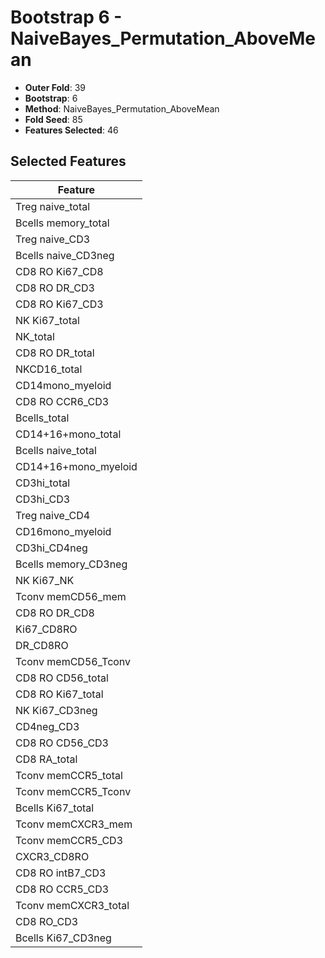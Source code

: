 # Bootstrap 6 - NaiveBayes_Permutation_AboveMean

- **Outer Fold**: 39
- **Bootstrap**: 6
- **Method**: NaiveBayes_Permutation_AboveMean
- **Fold Seed**: 85
- **Features Selected**: 46

## Selected Features

| Feature |
|---------|
| Treg naive_total |
| Bcells memory_total |
| Treg naive_CD3 |
| Bcells naive_CD3neg |
| CD8 RO Ki67_CD8 |
| CD8 RO DR_CD3 |
| CD8  RO Ki67_CD3 |
| NK Ki67_total |
| NK_total |
| CD8 RO DR_total |
| NKCD16_total |
| CD14mono_myeloid |
| CD8 RO CCR6_CD3 |
| Bcells_total |
| CD14+16+mono_total |
| Bcells naive_total |
| CD14+16+mono_myeloid |
| CD3hi_total |
| CD3hi_CD3 |
| Treg naive_CD4 |
| CD16mono_myeloid |
| CD3hi_CD4neg |
| Bcells memory_CD3neg |
| NK Ki67_NK |
| Tconv memCD56_mem |
| CD8 RO DR_CD8 |
| Ki67_CD8RO |
| DR_CD8RO |
| Tconv memCD56_Tconv |
| CD8 RO CD56_total |
| CD8 RO Ki67_total |
| NK Ki67_CD3neg |
| CD4neg_CD3 |
| CD8 RO CD56_CD3 |
| CD8 RA_total |
| Tconv memCCR5_total |
| Tconv memCCR5_Tconv |
| Bcells Ki67_total |
| Tconv memCXCR3_mem |
| Tconv memCCR5_CD3 |
| CXCR3_CD8RO |
| CD8 RO intB7_CD3 |
| CD8 RO CCR5_CD3 |
| Tconv memCXCR3_total |
| CD8 RO_CD3 |
| Bcells Ki67_CD3neg |
